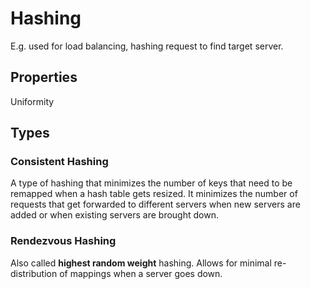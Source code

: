 # Hashing

E.g. used for load balancing, hashing request to find target server.

## Properties

Uniformity



## Types

### **Consistent Hashing**

A type of hashing that minimizes the number of keys that need to be remapped when a hash table gets resized. It minimizes the number of requests that get forwarded to different servers when new servers are added or when existing servers are brought down.

### Rendezvous Hashing

Also called **highest random weight** hashing. Allows for minimal re-distribution of mappings when a server goes down.
